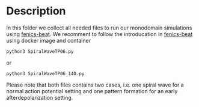 # Description

In this folder we collect all needed files to run our monodomain simulations using [fenics-beat](https://github.com/finsberg/fenics-beat). We recomment to follow the introducation in [fenics-beat](https://github.com/finsberg/fenics-beat) using docker image and container
```
python3 SpiralWaveTP06.py
```
or 
```
python3 SpiralWaveTP06_14D.py
```
Please note that both files contains two cases, i.e. one spiral wave for a normal action potential setting and one pattern formation for an early afterdepolarization setting. 

